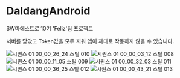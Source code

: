 # DaldangAndroid
 SW마에스트로 10기 'Feliz'팀 프로젝트

서버를 닫았고 Token값을 모두 지워 앱이 제대로 작동하지 않을 수 있습니다.

![시퀀스 01 00_00_26_24 스틸 010](https://user-images.githubusercontent.com/15646373/191761916-0fd5ba3d-85a8-4db0-acf8-e74522fe1402.jpg)
![시퀀스 01 00_00_03_12 스틸 008](https://user-images.githubusercontent.com/15646373/191761896-87502d6d-1e32-467a-96ea-674c92fc6d96.jpg)
![시퀀스 01 00_00_11_05 스틸 009](https://user-images.githubusercontent.com/15646373/191761910-d06675d5-2c38-487a-b562-9859de58bf41.jpg)
![시퀀스 01 00_00_32_03 스틸 011](https://user-images.githubusercontent.com/15646373/191761921-f10dff68-5dbc-452e-a55f-a38c69cb2ec6.jpg)
![시퀀스 01 00_00_36_25 스틸 012](https://user-images.githubusercontent.com/15646373/191761925-79bd4dae-ec1b-4bb4-ba45-c5d706a074c1.jpg)
![시퀀스 01 00_00_43_21 스틸 013](https://user-images.githubusercontent.com/15646373/191761929-3cc656cb-2fb0-4dcd-a9a7-ce84637c80fc.jpg)
